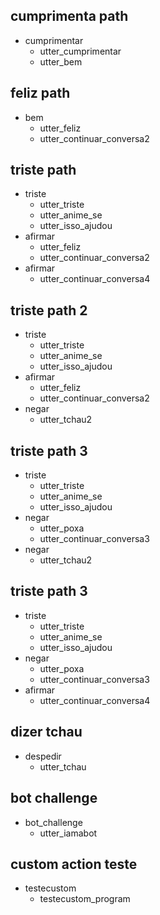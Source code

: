 ## cumprimenta path
* cumprimentar
  - utter_cumprimentar
  - utter_bem

## feliz path
* bem
  - utter_feliz
  - utter_continuar_conversa2

## triste path
* triste
  - utter_triste
  - utter_anime_se
  - utter_isso_ajudou
* afirmar
  - utter_feliz
  - utter_continuar_conversa2
* afirmar
  - utter_continuar_conversa4

## triste path 2
* triste
  - utter_triste
  - utter_anime_se
  - utter_isso_ajudou
* afirmar
  - utter_feliz
  - utter_continuar_conversa2
* negar
  - utter_tchau2

## triste path 3
* triste
  - utter_triste
  - utter_anime_se
  - utter_isso_ajudou
* negar
  - utter_poxa
  - utter_continuar_conversa3
* negar
  - utter_tchau2

## triste path 3
* triste
  - utter_triste
  - utter_anime_se
  - utter_isso_ajudou
* negar
  - utter_poxa
  - utter_continuar_conversa3
* afirmar
  - utter_continuar_conversa4

## dizer tchau
* despedir
  - utter_tchau

## bot challenge
* bot_challenge
  - utter_iamabot

## custom action teste
* testecustom
  - testecustom_program